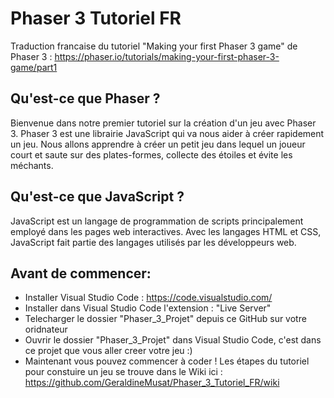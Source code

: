 # Phaser 3 Tutoriel FR
Traduction francaise du tutoriel "Making your first Phaser 3 game" de Phaser 3 : https://phaser.io/tutorials/making-your-first-phaser-3-game/part1

## Qu'est-ce que Phaser ?
Bienvenue dans notre premier tutoriel sur la création d'un jeu avec Phaser 3. Phaser 3 est une librairie JavaScript qui va nous aider à créer rapidement un jeu. Nous allons apprendre à créer un petit jeu dans lequel un joueur court et saute sur des plates-formes, collecte des étoiles et évite les méchants. 

## Qu'est-ce que JavaScript ?
JavaScript est un langage de programmation de scripts principalement employé dans les pages web interactives. Avec les langages HTML et CSS, JavaScript fait partie des langages utilisés par les développeurs web.

## Avant de commencer:
- Installer Visual Studio Code : https://code.visualstudio.com/
- Installer dans Visual Studio Code l'extension : "Live Server"
- Telecharger le dossier "Phaser_3_Projet" depuis ce GitHub sur votre oridnateur
- Ouvrir le dossier "Phaser_3_Projet" dans Visual Studio Code, c'est dans ce projet que vous aller creer votre jeu :)
- Maintenant vous pouvez commencer à coder ! Les étapes du tutoriel pour constuire un jeu se trouve dans le Wiki ici : https://github.com/GeraldineMusat/Phaser_3_Tutoriel_FR/wiki
